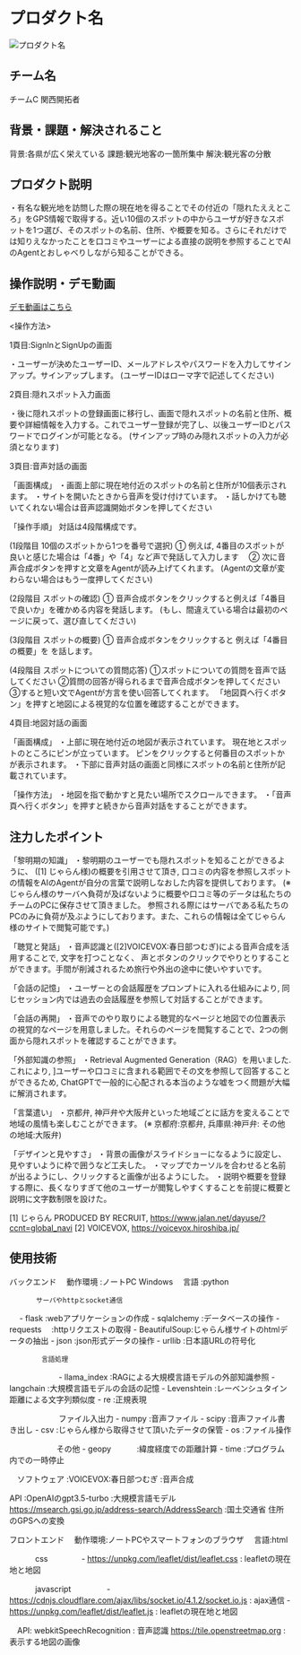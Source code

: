 # プロダクト名 
<!-- プロダクト名に変更してください -->

![プロダクト名](https://kc3.me/cms/wp-content/uploads/2023/11/2b1b6d9083182c0ce0aeb60000b4d7a7.png)
<!-- プロダクト名・イメージ画像を差し変えてください -->


## チーム名
チームC 関西開拓者
<!-- チームIDとチーム名を入力してください -->


## 背景・課題・解決されること

<!-- テーマ「関西をいい感じに」に対して、考案するプロダクトがどういった(Why)背景から思いついたのか、どのよう(What)な課題があり、どのよう(How)に解決するのかを入力してください -->
背景:各県が広く栄えている
課題:観光地客の一箇所集中
解決:観光客の分散


## プロダクト説明

<!-- 開発したプロダクトの説明を入力してください -->
・有名な観光地を訪問した際の現在地を得ることでその付近の「隠れたええところ」をGPS情報で取得する。近い10個のスポットの中からユーザが好きなスポットを1つ選び、そのスポットの名前、住所、や概要を知る。さらにそれだけでは知りえなかったことを口コミやユーザーによる直接の説明を参照することでAIのAgentとおしゃべりしながら知ることができる。


## 操作説明・デモ動画
[デモ動画はこちら](https://www.youtube.com/watch?v=_FAA15ARmas)
<!-- 開発したプロダクトの操作説明について入力してください。また、操作説明デモ動画があれば、埋め込みやリンクを記載してください -->

<操作方法>



1頁目:SignInとSignUpの画面

・ユーザーが決めたユーザーID、メールアドレスやパスワードを入力してサインアップ。サインアップします。
(ユーザーIDはローマ字で記述してください)



2頁目:隠れスポット入力画面

・後に隠れスポットの登録画面に移行し、画面で隠れスポットの名前と住所、概要や詳細情報を入力する。これでユーザー登録が完了し、以後ユーザーIDとパスワードでログインが可能となる。
(サインアップ時のみ隠れスポットの入力が必須となります)



3頁目:音声対話の画面


「画面構成」
・画面上部に現在地付近のスポットの名前と住所が10個表示されます。
・サイトを開いたときから音声を受け付けています。
・話しかけても聴いてくれない場合は音声認識開始ボタンを押してください


「操作手順」
対話は4段階構成です。

(1段階目 10個のスポットから1つを番号で選択)
① 例えば, 4番目のスポットが良いと感じた場合は「4番」や「4」など声で発話して入力します　
② 次に音声合成ボタンを押すと文章をAgentが読み上げてくれます。
(Agentの文章が変わらない場合はもう一度押してください)

(2段階目 スポットの確認)
① 音声合成ボタンをクリックすると例えば「4番目で良いか」を確かめる内容を発話します。
(もし、間違えている場合は最初のページに戻って、選び直してください)

(3段階目 スポットの概要)
① 音声合成ボタンをクリックすると 例えば「4番目の概要」を
を話します。

(4段階目 スポットについての質問応答)
①スポットについての質問を音声で話してください
②質問の回答が得られるまで音声合成ボタンを押してください
③すると短い文でAgentが方言を使い回答してくれます。
「地図頁へ行くボタン」を押すと地図による視覚的な位置を確認することができます。



4頁目:地図対話の画面

「画面構成」
・上部に現在地付近の地図が表示されています。
現在地とスポットのところにピンが立っています。
ピンをクリックすると何番目のスポットかが表示されます。
・下部に音声対話の画面と同様にスポットの名前と住所が記載されています。

「操作方法」
・地図を指で動かすと見たい場所でスクロールできます。
・「音声頁へ行くボタン」を押すと続きから音声対話をすることができます。
## 注力したポイント

<!-- 開発したプロダクトの中で、特に注力して作成した箇所・ポイントについて入力してください -->

「黎明期の知識」
・黎明期のユーザーでも隠れスポットを知ることができるように、 ([1] じゃらん様)の概要を引用させて頂き, 口コミの内容を参照しスポットの情報をAIのAgentが自分の言葉で説明しなおした内容を提供しております。
(※ じゃらん様のサーバへ負荷が及ばないように概要や口コミ等のデータは私たちのチームのPCに保存させて頂きました。 参照される際にはサーバである私たちのPCのみに負荷が及ぶようにしております。また、これらの情報は全てじゃらん様のサイトで閲覧可能です。)

「聴覚と発話」
・音声認識と([2]VOICEVOX:春日部つむぎ)による音声合成を活用することで, 文字を打つことなく、 声とボタンのクリックでやりとりすることができます。手間が削減されるため旅行や外出の途中に使いやすいです。

「会話の記憶」
・ユーザーとの会話履歴をプロンプトに入れる仕組みにより, 同じセッション内では過去の会話履歴を参照して対話することができます。

「会話の再開」
・音声でのやり取りによる聴覚的なページと地図での位置表示の視覚的なページを用意しました。それらのページを閲覧することで、2つの側面から隠れスポットを確認することができます。

「外部知識の参照」
・Retrieval Augmented Generation（RAG）を用いました. これにより, ]ユーザーや口コミに含まれる範囲でその文を参照して回答することができるため, ChatGPTで一般的に心配される本当のような嘘をつく問題が大幅に解消されます。

「言葉遣い」
・京都弁, 神戸弁や大阪弁といった地域ごとに話方を変えることで地域の風情も楽しむことができます。
(※ 京都府:京都弁, 兵庫県:神戸弁: その他の地域:大阪弁) 

「デザインと見やすさ」
・背景の画像がスライドショーになるように設定し、見やすいように枠で囲うなど工夫した。
・マップでカーソルを合わせると名前が出るようにし、クリックすると画像が出るようにした。
・説明や概要を登録する際に、長くなりすぎて他のユーザーが閲覧しやすくすることを前提に概要と説明に文字数制限を設けた。


[1] じゃらん PRODUCED BY RECRUIT, https://www.jalan.net/dayuse/?ccnt=global_navi
[2] VOICEVOX, https://voicevox.hiroshiba.jp/
## 使用技術

<!-- 使用技術を入力してください -->
バックエンド
　動作環境  :ノートPC Windows
　言語      :python

    　　　　サーバやhttpとsocket通信
　          - flask        :webアプリケーションの作成
            - sqlalchemy   :データベースの操作
            - requests　   :httpリクエストの取得
            - BeautifulSoup:じゃらん様サイトのhtmlデータの抽出
            - json         :json形式データの操作
            - urllib       :日本語URLの符号化

            言語処理
　　　　　　 - llama_index  :RAGによる大規模言語モデルの外部知識参照
            - langchain   :大規模言語モデルの会話の記憶
            - Levenshtein :レーベンシュタイン距離による文字列類似度
            - re          :正規表現

　　　　　　 ファイル入出力
            - numpy       :音声ファイル
            - scipy       :音声ファイル書き出し
            - csv         :じゃらん様から取得させて頂いたデータの保管
            - os          :ファイル操作

　　　　　　その他
            - geopy　　　  :緯度経度での距離計算
            - time         :プログラム内での一時停止

　ソフトウェア :VOICEVOX:春日部つむぎ :音声合成

  API         :OpenAIのgpt3.5-turbo :大規模言語モデル 
               https://msearch.gsi.go.jp/address-search/AddressSearch :国土交通省 住所のGPSへの変換


フロントエンド
　動作環境:ノートPCやスマートフォンのブラウザ
　言語:html

　　　 css
　　　　- https://unpkg.com/leaflet/dist/leaflet.css : leafletの現在地と地図

　　　 javascript
　　　　 - https://cdnjs.cloudflare.com/ajax/libs/socket.io/4.1.2/socket.io.js : ajax通信
        - https://unpkg.com/leaflet/dist/leaflet.js : leafletの現在地と地図

　API: webkitSpeechRecognition : 音声認識
       https://tile.openstreetmap.org : 表示する地図の画像

<!--
markdownの記法はこちらを参照してください！
https://docs.github.com/ja/get-started/writing-on-github/getting-started-with-writing-and-formatting-on-github/basic-writing-and-formatting-syntax
-->
